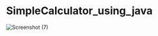 ﻿# SimpleCalculator_using_java
 
![Screenshot (7)](https://github.com/user-attachments/assets/0b63a74f-d8cf-4362-9b5f-e31a1143656a)
